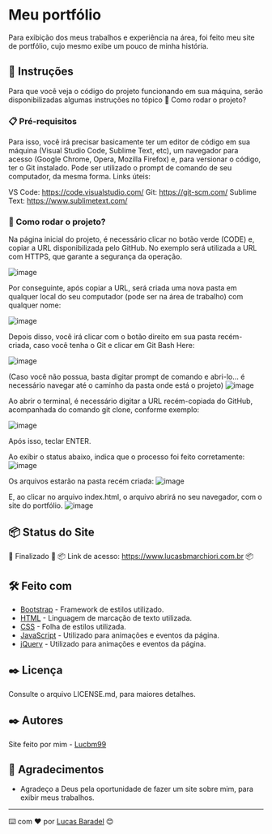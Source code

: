 # Meu portfólio

Para exibição dos meus trabalhos e experiência na área, foi feito meu site de portfólio, cujo mesmo exibe um pouco de minha história.

## 🚀 Instruções 
Para que você veja o código do projeto funcionando em sua máquina, serão disponibilizadas algumas instruções no tópico 🔧 Como rodar o projeto? 

### 📋 Pré-requisitos
Para isso, você irá precisar basicamente ter um editor de código em sua máquina (Visual Studio Code, Sublime Text, etc), um navegador para acesso (Google Chrome, Opera, Mozilla Firefox) e, para versionar o código, ter o Git instalado. Pode ser utilizado o prompt de comando de seu computador, da mesma forma. 
Links úteis: 

VS Code: https://code.visualstudio.com/
Git: https://git-scm.com/
Sublime Text: https://www.sublimetext.com/

### 🔧 Como rodar o projeto? 
Na página inicial do projeto, é necessário clicar no botão verde (CODE) e, copiar a URL disponibilizada pelo GitHub. No exemplo será utilizada a URL com HTTPS, que garante a segurança da operação. 

![image](https://user-images.githubusercontent.com/45500959/111052638-622d3980-843b-11eb-8070-53e4b228ec30.png)


Por conseguinte, após copiar a URL, será criada uma nova pasta em qualquer local do seu computador (pode ser na área de trabalho) com qualquer nome:

![image](https://user-images.githubusercontent.com/45500959/111052608-02cf2980-843b-11eb-88a4-220af0df438c.png)

Depois disso, você irá clicar com o botão direito em sua pasta recém-criada, caso você tenha o Git e clicar em Git Bash Here: 

![image](https://user-images.githubusercontent.com/45500959/111052619-2b572380-843b-11eb-8fe3-fba35e8798a1.png)

(Caso você não possua, basta digitar prompt de comando e abri-lo... é necessário navegar até o caminho da pasta onde está o projeto)
![image](https://user-images.githubusercontent.com/45500959/111051405-84ba5500-8431-11eb-9164-789faddb950f.png)

Ao abrir o terminal, é necessário digitar a URL recém-copiada do GitHub, acompanhada do comando git clone, conforme exemplo: 

![image](https://user-images.githubusercontent.com/45500959/111052643-740edc80-843b-11eb-9166-404f09b6bc41.png)


Após isso, teclar ENTER.

Ao exibir o status abaixo, indica que o processo foi feito corretamente: 
![image](https://user-images.githubusercontent.com/45500959/111052650-8b4dca00-843b-11eb-8943-b36ad090a6bb.png)


Os arquivos estarão na pasta recém criada: 
![image](https://user-images.githubusercontent.com/45500959/111052654-96085f00-843b-11eb-8698-e7fd06c5b502.png)

E, ao clicar no arquivo index.html, o arquivo abrirá no seu navegador, com o site do portfólio. 
![image](https://user-images.githubusercontent.com/45500959/111052660-a02a5d80-843b-11eb-9017-2ee3102cb1ee.png)


## 📦 Status do Site

🚧  Finalizado 🚧
📦 Link de acesso: https://www.lucasbmarchiori.com.br 📦

## 🛠️ Feito com
* [Bootstrap](https://getbootstrap.com/) - Framework de estilos utilizado.
* [HTML](https://developer.mozilla.org/pt-BR/docs/Web/HTML) - Linguagem de marcação de texto utilizada.
* [CSS](https://developer.mozilla.org/pt-BR/docs/Web/CSS) - Folha de estilos utilizada.
* [JavaScript](https://developer.mozilla.org/pt-BR/docs/Web/JavaScript) - Utilizado para animações e eventos da página. 
* [jQuery](https://jquery.com/) - Utilizado para animações e eventos da página. 


## ✒️ Licença 
Consulte o arquivo LICENSE.md, para maiores detalhes.

## ✒️ Autores
Site feito por mim - [Lucbm99](https://github.com/Lucbm99)


## 🎁 Agradecimentos
* Agradeço a Deus pela oportunidade de fazer um site sobre mim, para exibir meus trabalhos.


---
⌨️ com ❤️ por [Lucas Baradel](https://github.com/Lucbm99) 😊
